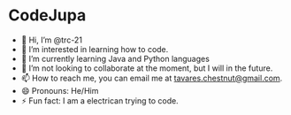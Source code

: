 # CodeJupa
- 👋 Hi, I’m @trc-21
- 👀 I’m interested in learning how to code.
- 🌱 I’m currently learning Java and Python languages
- 💞️ I’m  not looking to collaborate at the moment, but I will in the future.
- 📫 How to reach me, you can email me at tavares.chestnut@gmail.com.
- 😄 Pronouns: He/Him
- ⚡ Fun fact: I am a electrican trying to code.

<!---
trc-21/trc-21 is a ✨ special ✨ repository because its `README.md` (this file) appears on your GitHub profile.
You can click the Preview link to take a look at your changes.
--->

